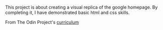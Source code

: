 This project is about creating a visual replica of the google homepage. By completing it, I have demonstrated basic html and css skills.

From The Odin Project's [curriculum](http://www.theodinproject.com/courses/web-development-101/lessons/html-css)
